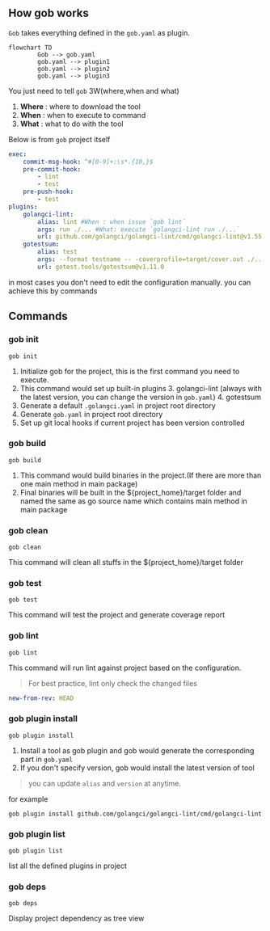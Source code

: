 ## How gob works
`Gob` takes everything defined in the `gob.yaml` as plugin.
```mermaid
flowchart TD
        Gob --> gob.yaml 
        gob.yaml --> plugin1
        gob.yaml --> plugin2
        gob.yaml --> plugin3
```
You just need to tell `gob` 3W(where,when and what)

1. **Where** : where to download the tool
2. **When** : when to execute to command
2. **What** : what to do with the tool

Below is from `gob` project itself
```yaml
exec:
    commit-msg-hook: ^#[0-9]+:\s*.{10,}$
    pre-commit-hook:
        - lint
        - test
    pre-push-hook:
        - test
plugins:
    golangci-lint:
        alias: lint #When : when issue `gob lint`
        args: run ./... #What: execute `golangci-lint run ./...`
        url: github.com/golangci/golangci-lint/cmd/golangci-lint@v1.55.2 #Where: where to download the plugin
    gotestsum:
        alias: test
        args: --format testname -- -coverprofile=target/cover.out ./...
        url: gotest.tools/gotestsum@v1.11.0
```
in most cases you don't need to edit the configuration manually. you can achieve this by commands 

## Commands

### gob init
```shell
gob init
```
1. Initialize gob for the project, this is the first command you need to execute.
2. This command would set up built-in plugins
   3. golangci-lint (always with the latest version, you can change the version in `gob.yaml`)
   4. gotestsum
5. Generate a default `.golangci.yaml` in project root directory
6. Generate `gob.yaml` in project root directory
7. Set up git local hooks if current project has been version controlled

### gob build
```shell
gob build
```
1. This command would build binaries in the project.(If there are more than one main method in main package)
2. Final binaries will be built in the ${project_home}/target folder and named the same as go source name which contains main method in main package

### gob clean
```shell
gob clean
```
This command will clean all stuffs in the ${project_home}/target folder

### gob test
```shell
gob test
```
This command will test the project and generate coverage report

### gob lint
```shell
gob lint
```
This command will run lint against project based on the configuration. 
> For best practice, lint only check the changed files
```yaml
new-from-rev: HEAD
```

### gob plugin install
```shell
gob plugin install 
```
1. Install a tool as gob plugin and gob would generate the corresponding part in `gob.yaml`
2. If you don't specify version, gob would install the latest version of tool
> you can update `alias` and `version` at anytime. 

for example

```shell
gob plugin install github.com/golangci/golangci-lint/cmd/golangci-lint
```

### gob plugin list
```shell
gob plugin list
```
list all the defined plugins in project

### gob deps
```shell
gob deps
```
Display project dependency as tree view










